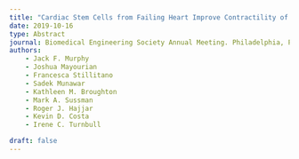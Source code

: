 ```yaml
---
title: "Cardiac Stem Cells from Failing Heart Improve Contractility of Engineered Human Myocardium"
date: 2019-10-16
type: Abstract
journal: Biomedical Engineering Society Annual Meeting. Philadelphia, PA. 2019
authors: 
    - Jack F. Murphy
    - Joshua Mayourian
    - Francesca Stillitano
    - Sadek Munawar
    - Kathleen M. Broughton
    - Mark A. Sussman
    - Roger J. Hajjar
    - Kevin D. Costa
    - Irene C. Turnbull

draft: false
---
```



